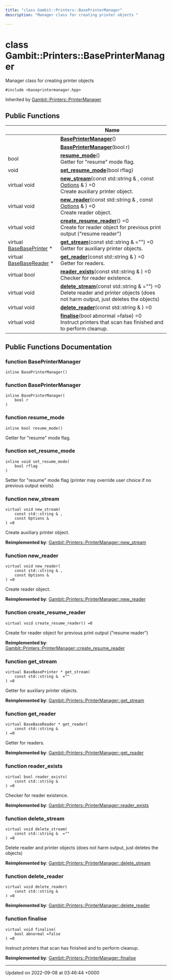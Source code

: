 ```yaml
---
title: "class Gambit::Printers::BasePrinterManager"
description: "Manager class for creating printer objects "

---
```


# class Gambit::Printers::BasePrinterManager



Manager class for creating printer objects 


`#include <baseprintermanager.hpp>`

Inherited by [Gambit::Printers::PrinterManager](/documentation/code/classes/classgambit_1_1printers_1_1printermanager/)

## Public Functions

|                | Name           |
| -------------- | -------------- |
| | **[BasePrinterManager](/documentation/code/classes/classgambit_1_1printers_1_1baseprintermanager/#function-baseprintermanager)**() |
| | **[BasePrinterManager](/documentation/code/classes/classgambit_1_1printers_1_1baseprintermanager/#function-baseprintermanager)**(bool r) |
| bool | **[resume_mode](/documentation/code/classes/classgambit_1_1printers_1_1baseprintermanager/#function-resume-mode)**()<br>Getter for "resume" mode flag.  |
| void | **[set_resume_mode](/documentation/code/classes/classgambit_1_1printers_1_1baseprintermanager/#function-set-resume-mode)**(bool rflag) |
| virtual void | **[new_stream](/documentation/code/classes/classgambit_1_1printers_1_1baseprintermanager/#function-new-stream)**(const std::string & , const [Options](/documentation/code/classes/classgambit_1_1options/) & ) =0<br>Create auxiliary printer object.  |
| virtual void | **[new_reader](/documentation/code/classes/classgambit_1_1printers_1_1baseprintermanager/#function-new-reader)**(const std::string & , const [Options](/documentation/code/classes/classgambit_1_1options/) & ) =0<br>Create reader object.  |
| virtual void | **[create_resume_reader](/documentation/code/classes/classgambit_1_1printers_1_1baseprintermanager/#function-create-resume-reader)**() =0<br>Create for reader object for previous print output ("resume reader")  |
| virtual [BaseBasePrinter](/documentation/code/classes/classgambit_1_1printers_1_1basebaseprinter/) * | **[get_stream](/documentation/code/classes/classgambit_1_1printers_1_1baseprintermanager/#function-get-stream)**(const std::string &  ="") =0<br>Getter for auxiliary printer objects.  |
| virtual [BaseBaseReader](/documentation/code/classes/classgambit_1_1printers_1_1basebasereader/) * | **[get_reader](/documentation/code/classes/classgambit_1_1printers_1_1baseprintermanager/#function-get-reader)**(const std::string & ) =0<br>Getter for readers.  |
| virtual bool | **[reader_exists](/documentation/code/classes/classgambit_1_1printers_1_1baseprintermanager/#function-reader-exists)**(const std::string & ) =0<br>Checker for reader existence.  |
| virtual void | **[delete_stream](/documentation/code/classes/classgambit_1_1printers_1_1baseprintermanager/#function-delete-stream)**(const std::string &  ="") =0<br>Delete reader and printer objects (does not harm output, just deletes the objects)  |
| virtual void | **[delete_reader](/documentation/code/classes/classgambit_1_1printers_1_1baseprintermanager/#function-delete-reader)**(const std::string & ) =0 |
| virtual void | **[finalise](/documentation/code/classes/classgambit_1_1printers_1_1baseprintermanager/#function-finalise)**(bool abnormal =false) =0<br>Instruct printers that scan has finished and to perform cleanup.  |

## Public Functions Documentation

### function BasePrinterManager

```
inline BasePrinterManager()
```


### function BasePrinterManager

```
inline BasePrinterManager(
    bool r
)
```


### function resume_mode

```
inline bool resume_mode()
```

Getter for "resume" mode flag. 

### function set_resume_mode

```
inline void set_resume_mode(
    bool rflag
)
```


Setter for "resume" mode flag (printer may override user choice if no previous output exists) 


### function new_stream

```
virtual void new_stream(
    const std::string & ,
    const Options & 
) =0
```

Create auxiliary printer object. 

**Reimplemented by**: [Gambit::Printers::PrinterManager::new_stream](/documentation/code/classes/classgambit_1_1printers_1_1printermanager/#function-new-stream)


### function new_reader

```
virtual void new_reader(
    const std::string & ,
    const Options & 
) =0
```

Create reader object. 

**Reimplemented by**: [Gambit::Printers::PrinterManager::new_reader](/documentation/code/classes/classgambit_1_1printers_1_1printermanager/#function-new-reader)


### function create_resume_reader

```
virtual void create_resume_reader() =0
```

Create for reader object for previous print output ("resume reader") 

**Reimplemented by**: [Gambit::Printers::PrinterManager::create_resume_reader](/documentation/code/classes/classgambit_1_1printers_1_1printermanager/#function-create-resume-reader)


### function get_stream

```
virtual BaseBasePrinter * get_stream(
    const std::string &  =""
) =0
```

Getter for auxiliary printer objects. 

**Reimplemented by**: [Gambit::Printers::PrinterManager::get_stream](/documentation/code/classes/classgambit_1_1printers_1_1printermanager/#function-get-stream)


### function get_reader

```
virtual BaseBaseReader * get_reader(
    const std::string & 
) =0
```

Getter for readers. 

**Reimplemented by**: [Gambit::Printers::PrinterManager::get_reader](/documentation/code/classes/classgambit_1_1printers_1_1printermanager/#function-get-reader)


### function reader_exists

```
virtual bool reader_exists(
    const std::string & 
) =0
```

Checker for reader existence. 

**Reimplemented by**: [Gambit::Printers::PrinterManager::reader_exists](/documentation/code/classes/classgambit_1_1printers_1_1printermanager/#function-reader-exists)


### function delete_stream

```
virtual void delete_stream(
    const std::string &  =""
) =0
```

Delete reader and printer objects (does not harm output, just deletes the objects) 

**Reimplemented by**: [Gambit::Printers::PrinterManager::delete_stream](/documentation/code/classes/classgambit_1_1printers_1_1printermanager/#function-delete-stream)


### function delete_reader

```
virtual void delete_reader(
    const std::string & 
) =0
```


**Reimplemented by**: [Gambit::Printers::PrinterManager::delete_reader](/documentation/code/classes/classgambit_1_1printers_1_1printermanager/#function-delete-reader)


### function finalise

```
virtual void finalise(
    bool abnormal =false
) =0
```

Instruct printers that scan has finished and to perform cleanup. 

**Reimplemented by**: [Gambit::Printers::PrinterManager::finalise](/documentation/code/classes/classgambit_1_1printers_1_1printermanager/#function-finalise)


-------------------------------

Updated on 2022-09-08 at 03:46:44 +0000
